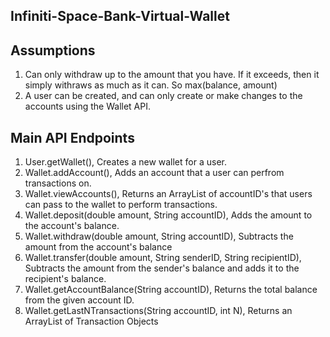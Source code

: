 ## Infiniti-Space-Bank-Virtual-Wallet


## Assumptions
1. Can only withdraw up to the amount that you have. If it exceeds, then it simply withraws as much as it can. So max(balance, amount)
2. A user can be created, and can only create or make changes to the accounts using the Wallet API.

## Main API Endpoints
1. User.getWallet(), Creates a new wallet for a user.
2. Wallet.addAccount(), Adds an account that a user can perfrom transactions on.
3. Wallet.viewAccounts(), Returns an ArrayList of accountID's that users can pass to the wallet to perform transactions.
4. Wallet.deposit(double amount, String accountID), Adds the amount to the account's balance.
5. Wallet.withdraw(double amount, String accountID), Subtracts the amount from the account's balance
6. Wallet.transfer(double amount, String senderID, String recipientID), Subtracts the amount from the sender's balance and adds it to the recipient's balance.
7. Wallet.getAccountBalance(String accountID), Returns the total balance from the given account ID.
8. Wallet.getLastNTransactions(String accountID, int N), Returns an ArrayList of Transaction Objects
